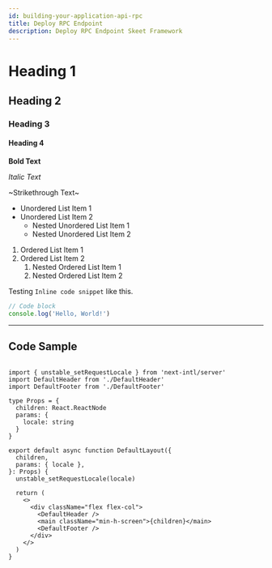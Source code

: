 ```yaml
---
id: building-your-application-api-rpc
title: Deploy RPC Endpoint
description: Deploy RPC Endpoint Skeet Framework
---
```


# Heading 1

## Heading 2

### Heading 3

#### Heading 4

**Bold Text**

_Italic Text_

~Strikethrough Text~

- Unordered List Item 1
- Unordered List Item 2
  - Nested Unordered List Item 1
  - Nested Unordered List Item 2

1. Ordered List Item 1
2. Ordered List Item 2
   1. Nested Ordered List Item 1
   2. Nested Ordered List Item 2

Testing `Inline code snippet` like this.

```javascript
// Code block
console.log('Hello, World!')
```

---

## Code Sample

```tsx:/src/app/[locale]/(default)/layout.tsx

import { unstable_setRequestLocale } from 'next-intl/server'
import DefaultHeader from './DefaultHeader'
import DefaultFooter from './DefaultFooter'

type Props = {
  children: React.ReactNode
  params: {
    locale: string
  }
}

export default async function DefaultLayout({
  children,
  params: { locale },
}: Props) {
  unstable_setRequestLocale(locale)

  return (
    <>
      <div className="flex flex-col">
        <DefaultHeader />
        <main className="min-h-screen">{children}</main>
        <DefaultFooter />
      </div>
    </>
  )
}

```

